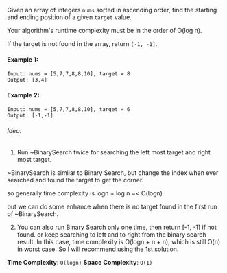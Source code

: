 Given an array of integers `nums` sorted in ascending order, find the starting and ending position of a given `target` value.

Your algorithm's runtime complexity must be in the order of O(log n).

If the target is not found in the array, return `[-1, -1]`.

#### Example 1:

```
Input: nums = [5,7,7,8,8,10], target = 8
Output: [3,4]
```

#### Example 2:

```
Input: nums = [5,7,7,8,8,10], target = 6
Output: [-1,-1]
```

###### Idea:

1. Run ~BinarySearch twice for searching the left most target and right most target.

~BinarySearch is similar to Binary Search, but change the index when ever searched and found the target to get the corner.

so generally time complexity is logn + log n =< O(logn)

but we can do some enhance when there is no target found in the first run of ~BinarySearch.

2. You can also run Binary Search only one time,
   then return [-1, -1] if not found.
   or keep searching to left and to right from the binary search result.
   In this case, time complexity is O(logn + n + n), which is still O(n) in worst case.
   So I will recommend using the 1st solution.

**Time Complexity**: `O(logn)`
**Space Complexity**: `O(1)`
